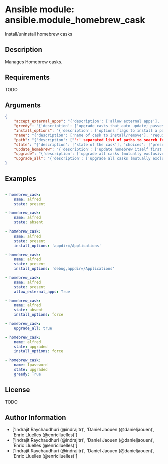 # Ansible module: ansible.module_homebrew_cask


Install/uninstall homebrew casks

## Description

Manages Homebrew casks.

## Requirements

TODO

## Arguments

``` json
{
    "accept_external_apps": "{'description': ['allow external apps'], 'type': 'bool', 'default': False, 'version_added': '2.5.0'}",
    "greedy": "{'description': ['upgrade casks that auto update; passes --greedy to brew cask outdated when checking if an installed cask has a newer version available'], 'type': 'bool', 'default': False, 'version_added': '2.7.0'}",
    "install_options": "{'description': ['options flags to install a package'], 'aliases': ['options'], 'version_added': '2.2'}",
    "name": "{'description': ['name of cask to install/remove'], 'required': True, 'aliases': ['pkg', 'package', 'cask']}",
    "path": "{'description': ["':' separated list of paths to search for 'brew' executable."], 'default': '/usr/local/bin'}",
    "state": "{'description': ['state of the cask'], 'choices': ['present', 'absent', 'upgraded'], 'default': 'present'}",
    "update_homebrew": "{'description': ['update homebrew itself first. Note that C(brew cask update) is a synonym for C(brew update).'], 'type': 'bool', 'default': False, 'aliases': ['update-brew'], 'version_added': '2.2'}",
    "upgrade": "{'description': ['upgrade all casks (mutually exclusive with `upgrade_all`)'], 'type': 'bool', 'default': False, 'version_added': '2.5.0'}",
    "upgrade_all": "{'description': ['upgrade all casks (mutually exclusive with `upgrade`)'], 'type': 'bool', 'default': False, 'version_added': '2.5.0'}",
}
```

## Examples


``` yaml

- homebrew_cask:
    name: alfred
    state: present

- homebrew_cask:
    name: alfred
    state: absent

- homebrew_cask:
    name: alfred
    state: present
    install_options: 'appdir=/Applications'

- homebrew_cask:
    name: alfred
    state: present
    install_options: 'debug,appdir=/Applications'

- homebrew_cask:
    name: alfred
    state: present
    allow_external_apps: True

- homebrew_cask:
    name: alfred
    state: absent
    install_options: force

- homebrew_cask:
    upgrade_all: true

- homebrew_cask:
    name: alfred
    state: upgraded
    install_options: force

- homebrew_cask:
    name: 1password
    state: upgraded
    greedy: True


```

## License

TODO

## Author Information
  - ['Indrajit Raychaudhuri (@indrajitr)', 'Daniel Jaouen (@danieljaouen)', 'Enric Lluelles (@enriclluelles)']
  - ['Indrajit Raychaudhuri (@indrajitr)', 'Daniel Jaouen (@danieljaouen)', 'Enric Lluelles (@enriclluelles)']
  - ['Indrajit Raychaudhuri (@indrajitr)', 'Daniel Jaouen (@danieljaouen)', 'Enric Lluelles (@enriclluelles)']
